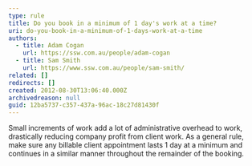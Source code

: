 ```yaml
---
type: rule
title: Do you book in a minimum of 1 day's work at a time?
uri: do-you-book-in-a-minimum-of-1-days-work-at-a-time
authors:
  - title: Adam Cogan
    url: https://ssw.com.au/people/adam-cogan
  - title: Sam Smith
    url: https://www.ssw.com.au/people/sam-smith/
related: []
redirects: []
created: 2012-08-30T13:06:40.000Z
archivedreason: null
guid: 12ba5737-c357-437a-96ac-18c27d81430f
---
```

Small increments of work add a lot of administrative overhead to work, drastically reducing company profit from client work. As a general rule, make sure any billable client appointment lasts 1 day at a minimum and continues in a similar manner throughout the remainder of the booking.

<!--endintro-->